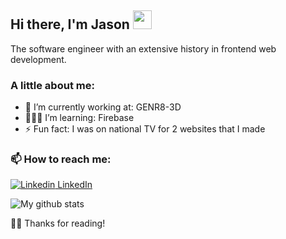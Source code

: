 ## Hi there, I'm Jason <img src="https://raw.githubusercontent.com/iampavangandhi/iampavangandhi/master/gifs/Hi.gif" width="30px">


The software engineer with an extensive history in frontend web development.<br>

### A little about me: 
- 🔭 I’m currently working at: GENR8-3D 
- 👨🏾‍💻 I’m learning: Firebase
- ⚡ Fun fact: I was on national TV for 2 websites that I made 

### 📫 How to reach me: 
[![Linkedin](https://i.stack.imgur.com/gVE0j.png) LinkedIn](https://www.linkedin.com/in/devjasonclarke/)


![My github stats](https://github-readme-stats.vercel.app/api?username=devJasonClarke&show_icons=true&theme=dark)
 
🙏🏾 Thanks for reading!

